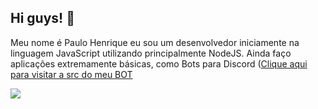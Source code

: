 <strong> <h2> Hi guys! 👋</h2> </strong>

<p>
Meu nome é Paulo Henrique eu sou um desenvolvedor iniciamente na linguagem JavaScript utilizando principalmente NodeJS. Ainda faço aplicações extremamente básicas, como Bots para Discord (<a href="">Clique aqui para visitar a src do meu BOT</a>
</p>


 <img src = "https://github-readme-stats.vercel.app/api?username=srwhale&show_icons=true&theme=chartreuse-dark&line_height=27">
